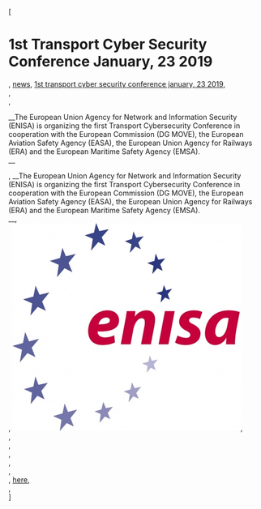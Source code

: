 [

# 1st Transport Cyber Security Conference January, 23 2019

, <a href="http://www.ris.eu/news" style="text-transform:lowercase;">News</a>, <a href="http://www.ris.eu/news/1st_transport_cyber_security_conference__january__23_2019" style="text-transform:lowercase;">1st Transport Cyber Security Conference  January, 23 2019</a>,   
,   
, 

__The European Union Agency for Network and Information Security (ENISA) is organizing the first Transport Cybersecurity Conference in cooperation with the European Commission (DG MOVE), the European Aviation Safety Agency (EASA), the European Union Agency for Railways (ERA) and the European Maritime Safety Agency (EMSA).  
__

, __The European Union Agency for Network and Information Security (ENISA) is organizing the first Transport Cybersecurity Conference in cooperation with the European Commission (DG MOVE), the European Aviation Safety Agency (EASA), the European Union Agency for Railways (ERA) and the European Maritime Safety Agency (EMSA).  
__,   
, ![](docs/Image/676/thumb_450x-_enisa_logo_rgb.jpg),   
,   
,   
,   
,   
,   
, <a href="https://www.enisa.europa.eu/events/first-transport-cyber-security-conference/" target="_blank">here</a>,   
,   
]